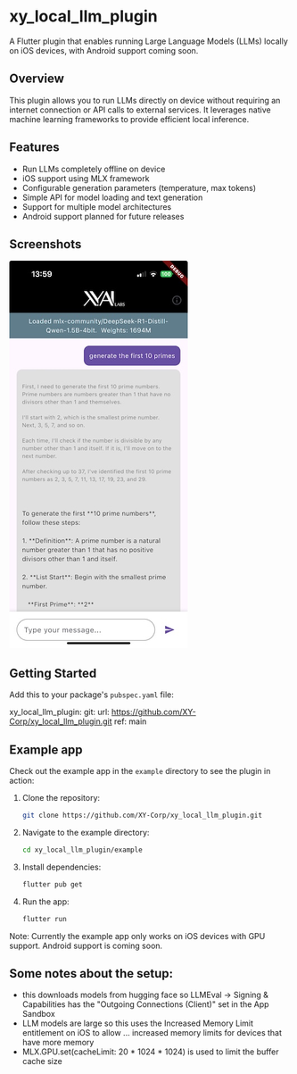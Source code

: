 # xy_local_llm_plugin

A Flutter plugin that enables running Large Language Models (LLMs) locally on iOS devices, with Android support coming soon.


## Overview

This plugin allows you to run LLMs directly on device without requiring an internet connection or API calls to external services. It leverages native machine learning frameworks to provide efficient local inference.

## Features

- Run LLMs completely offline on device
- iOS support using MLX framework
- Configurable generation parameters (temperature, max tokens)
- Simple API for model loading and text generation
- Support for multiple model architectures
- Android support planned for future releases

## Screenshots

![Example app screenshot](screenshot.jpeg)

## Getting Started

Add this to your package's `pubspec.yaml` file:

  xy_local_llm_plugin:
    git:
      url: https://github.com/XY-Corp/xy_local_llm_plugin.git
      ref: main


## Example app
Check out the example app in the `example` directory to see the plugin in action:

1. Clone the repository:
   ```bash
   git clone https://github.com/XY-Corp/xy_local_llm_plugin.git
   ```

2. Navigate to the example directory:
   ```bash
   cd xy_local_llm_plugin/example
   ```

3. Install dependencies:
   ```bash
   flutter pub get
   ```

4. Run the app:
   ```bash
   flutter run
   ```

Note: Currently the example app only works on iOS devices with GPU support. Android support is coming soon.

## Some notes about the setup:

- this downloads models from hugging face so LLMEval -> Signing & Capabilities has the "Outgoing Connections (Client)" set in the App Sandbox
- LLM models are large so this uses the Increased Memory Limit entitlement on iOS to allow ... increased memory limits for devices that have more memory
- MLX.GPU.set(cacheLimit: 20 * 1024 * 1024) is used to limit the buffer cache size
